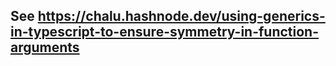 ## See https://chalu.hashnode.dev/using-generics-in-typescript-to-ensure-symmetry-in-function-arguments
